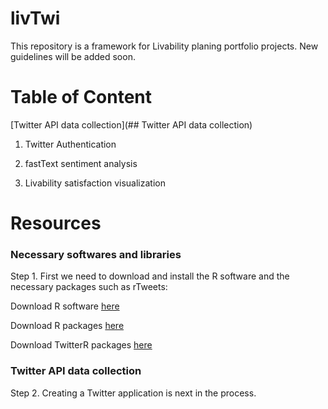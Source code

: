 # livTwi
This repository is a framework for Livability planing portfolio projects. New guidelines will be added soon.

# Table of Content
[Twitter API data collection](## Twitter API data collection)

1. Twitter Authentication

2. fastText sentiment analysis

3. Livability satisfaction visualization

# Resources


### Necessary softwares and libraries

Step 1. First we need to download and install the R software and the necessary packages such as rTweets:

Download R software [here](https://cran.r-project.org/bin/macosx/)

Download R packages [here](https://cran.r-project.org/web/packages/nat/vignettes/Installation.html)

Download TwitterR packages [here]( )

### Twitter API data collection

Step 2. Creating a Twitter application is next in the process.
